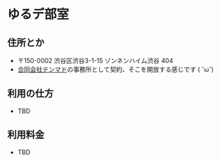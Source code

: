 # ゆるデ部室

## 住所とか

- 〒150-0002 渋谷区渋谷3-1-15 ゾンネンハイム渋谷 404
 - [合同会社テンマド](http://10mado.jp)の事務所として契約、そこを開放する感じです ( ˘ω˘)

## 利用の仕方

- TBD

## 利用料金

- TBD
